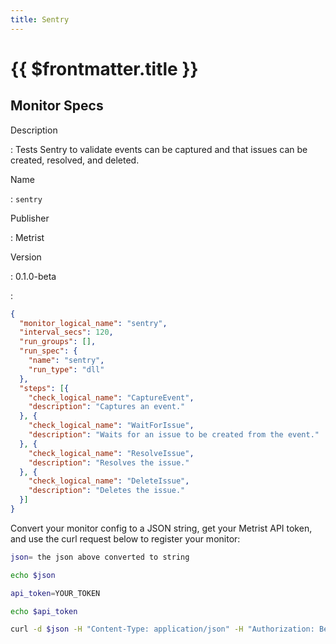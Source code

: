 ```yaml
---
title: Sentry
---
```


# {{ $frontmatter.title }}

## Monitor Specs

Description

: Tests Sentry to validate events can be captured and that issues can be created, resolved, and deleted.

Name

: `sentry`

Publisher

: Metrist

Version

: 0.1.0-beta

: &nbsp;


<!--@include: /parts/_1.md-->


<!--@include: /parts/_2.md-->


<!--@include: /parts/_3.md-->





<!--@include: /parts/_4.md-->


```json
{
  "monitor_logical_name": "sentry",
  "interval_secs": 120,
  "run_groups": [],
  "run_spec": {
    "name": "sentry",
    "run_type": "dll"
  },
  "steps": [{
    "check_logical_name": "CaptureEvent",
    "description": "Captures an event."
  }, {
    "check_logical_name": "WaitForIssue",
    "description": "Waits for an issue to be created from the event."
  }, {
    "check_logical_name": "ResolveIssue",
    "description": "Resolves the issue."
  }, {
    "check_logical_name": "DeleteIssue",
    "description": "Deletes the issue."
  }]
}
```




Convert your monitor config to a JSON string, get your Metrist API token, and use the curl request below to register your monitor:

```sh
json= the json above converted to string

echo $json

api_token=YOUR_TOKEN

echo $api_token

curl -d $json -H "Content-Type: application/json" -H "Authorization: Bearer $api_token" 'https://app.metrist.io/api/v0/monitor-config'

```

<!--@include: /parts/tips_api.md-->


<!--@include: /parts/_5.md-->


<!--@include: /parts/result.md-->